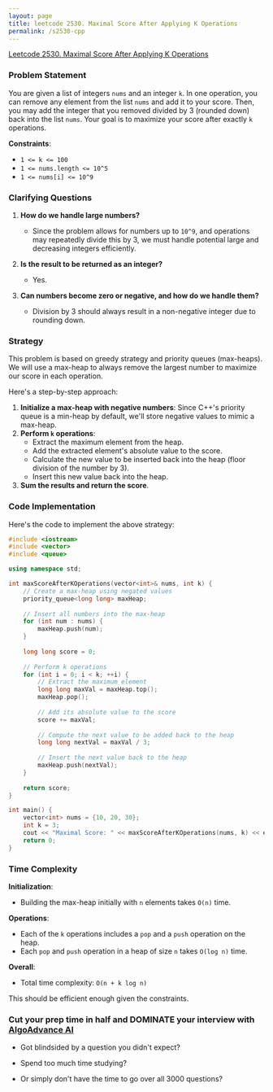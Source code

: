 ```yaml
---
layout: page
title: leetcode 2530. Maximal Score After Applying K Operations
permalink: /s2530-cpp
---
```

[Leetcode 2530. Maximal Score After Applying K Operations](https://algoadvance.github.io/algoadvance/l2530)
### Problem Statement

You are given a list of integers `nums` and an integer `k`. In one operation, you can remove any element from the list `nums` and add it to your score. Then, you may add the integer that you removed divided by 3 (rounded down) back into the list `nums`. Your goal is to maximize your score after exactly `k` operations.

**Constraints**:
- `1 <= k <= 100`
- `1 <= nums.length <= 10^5`
- `1 <= nums[i] <= 10^9`

### Clarifying Questions

1. **How do we handle large numbers?**
   - Since the problem allows for numbers up to `10^9`, and operations may repeatedly divide this by 3, we must handle potential large and decreasing integers efficiently.
   
2. **Is the result to be returned as an integer?**
   - Yes.

3. **Can numbers become zero or negative, and how do we handle them?**
   - Division by 3 should always result in a non-negative integer due to rounding down.

### Strategy

This problem is based on greedy strategy and priority queues (max-heaps). We will use a max-heap to always remove the largest number to maximize our score in each operation.

Here's a step-by-step approach:

1. **Initialize a max-heap with negative numbers**: Since C++'s priority queue is a min-heap by default, we'll store negative values to mimic a max-heap.
2. **Perform `k` operations**:
   - Extract the maximum element from the heap.
   - Add the extracted element's absolute value to the score.
   - Calculate the new value to be inserted back into the heap (floor division of the number by 3).
   - Insert this new value back into the heap.
3. **Sum the results and return the score**.

### Code Implementation

Here's the code to implement the above strategy:

```cpp
#include <iostream>
#include <vector>
#include <queue>

using namespace std;

int maxScoreAfterKOperations(vector<int>& nums, int k) {
    // Create a max-heap using negated values
    priority_queue<long long> maxHeap;
    
    // Insert all numbers into the max-heap
    for (int num : nums) {
        maxHeap.push(num);
    }
    
    long long score = 0;
    
    // Perform k operations
    for (int i = 0; i < k; ++i) {
        // Extract the maximum element
        long long maxVal = maxHeap.top();
        maxHeap.pop();
        
        // Add its absolute value to the score
        score += maxVal;
        
        // Compute the next value to be added back to the heap
        long long nextVal = maxVal / 3;
        
        // Insert the next value back to the heap
        maxHeap.push(nextVal);
    }
    
    return score;
}

int main() {
    vector<int> nums = {10, 20, 30};
    int k = 3;
    cout << "Maximal Score: " << maxScoreAfterKOperations(nums, k) << endl;
    return 0;
}
```

### Time Complexity

**Initialization**:
- Building the max-heap initially with `n` elements takes `O(n)` time.

**Operations**:
- Each of the `k` operations includes a `pop` and a `push` operation on the heap.
- Each `pop` and `push` operation in a heap of size `n` takes `O(log n)` time.

**Overall**:
- Total time complexity: `O(n + k log n)`

This should be efficient enough given the constraints.


### Cut your prep time in half and DOMINATE your interview with [AlgoAdvance AI](https://algoAdvance.com)

- Got blindsided by a question you didn't expect?

- Spend too much time studying?

- Or simply don't have the time to go over all 3000 questions?

